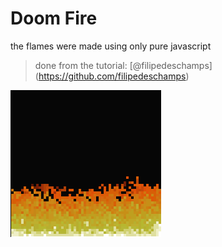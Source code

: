# Doom Fire

the flames were made using only pure javascript


> done from the tutorial: [@filipedeschamps] (https://github.com/filipedeschamps)

![](doom-fire.gif)
